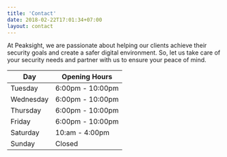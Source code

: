 ```yaml
---
title: 'Contact'
date: 2018-02-22T17:01:34+07:00
layout: contact
---
```


At Peaksight, we are passionate about helping our clients achieve their security goals and create a safer digital environment. So, let us take care of your security needs and partner with us to ensure your peace of mind.

| Day       | Opening Hours    |
| --------- | ---------------  |
| Tuesday   | 6:00pm - 10:00pm |
| Wednesday | 6:00pm - 10:00pm |
| Thursday  | 6:00pm - 10:00pm |
| Friday    | 6:00pm - 10:00pm |
| Saturday  | 10:am - 4:00pm   |
| Sunday    | Closed           |
